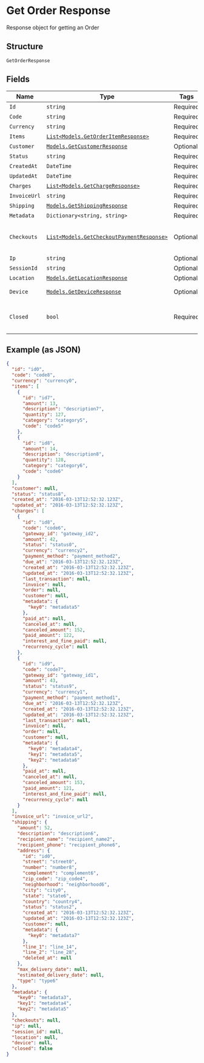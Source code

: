 
# Get Order Response

Response object for getting an Order

## Structure

`GetOrderResponse`

## Fields

| Name | Type | Tags | Description |
|  --- | --- | --- | --- |
| `Id` | `string` | Required | - |
| `Code` | `string` | Required | - |
| `Currency` | `string` | Required | - |
| `Items` | [`List<Models.GetOrderItemResponse>`](../../doc/models/get-order-item-response.md) | Required | - |
| `Customer` | [`Models.GetCustomerResponse`](../../doc/models/get-customer-response.md) | Optional | - |
| `Status` | `string` | Required | - |
| `CreatedAt` | `DateTime` | Required | - |
| `UpdatedAt` | `DateTime` | Required | - |
| `Charges` | [`List<Models.GetChargeResponse>`](../../doc/models/get-charge-response.md) | Required | - |
| `InvoiceUrl` | `string` | Required | - |
| `Shipping` | [`Models.GetShippingResponse`](../../doc/models/get-shipping-response.md) | Required | - |
| `Metadata` | `Dictionary<string, string>` | Required | - |
| `Checkouts` | [`List<Models.GetCheckoutPaymentResponse>`](../../doc/models/get-checkout-payment-response.md) | Optional | Checkout Payment Settings Response |
| `Ip` | `string` | Optional | Ip address |
| `SessionId` | `string` | Optional | Session id |
| `Location` | [`Models.GetLocationResponse`](../../doc/models/get-location-response.md) | Optional | Location |
| `Device` | [`Models.GetDeviceResponse`](../../doc/models/get-device-response.md) | Optional | Device's informations |
| `Closed` | `bool` | Required | Indicates whether the order is closed |

## Example (as JSON)

```json
{
  "id": "id0",
  "code": "code8",
  "currency": "currency0",
  "items": [
    {
      "id": "id7",
      "amount": 13,
      "description": "description7",
      "quantity": 127,
      "category": "category5",
      "code": "code5"
    },
    {
      "id": "id8",
      "amount": 14,
      "description": "description8",
      "quantity": 128,
      "category": "category6",
      "code": "code6"
    }
  ],
  "customer": null,
  "status": "status8",
  "created_at": "2016-03-13T12:52:32.123Z",
  "updated_at": "2016-03-13T12:52:32.123Z",
  "charges": [
    {
      "id": "id8",
      "code": "code6",
      "gateway_id": "gateway_id2",
      "amount": 42,
      "status": "status0",
      "currency": "currency2",
      "payment_method": "payment_method2",
      "due_at": "2016-03-13T12:52:32.123Z",
      "created_at": "2016-03-13T12:52:32.123Z",
      "updated_at": "2016-03-13T12:52:32.123Z",
      "last_transaction": null,
      "invoice": null,
      "order": null,
      "customer": null,
      "metadata": {
        "key0": "metadata5"
      },
      "paid_at": null,
      "canceled_at": null,
      "canceled_amount": 152,
      "paid_amount": 122,
      "interest_and_fine_paid": null,
      "recurrency_cycle": null
    },
    {
      "id": "id9",
      "code": "code7",
      "gateway_id": "gateway_id1",
      "amount": 43,
      "status": "status9",
      "currency": "currency1",
      "payment_method": "payment_method1",
      "due_at": "2016-03-13T12:52:32.123Z",
      "created_at": "2016-03-13T12:52:32.123Z",
      "updated_at": "2016-03-13T12:52:32.123Z",
      "last_transaction": null,
      "invoice": null,
      "order": null,
      "customer": null,
      "metadata": {
        "key0": "metadata4",
        "key1": "metadata5",
        "key2": "metadata6"
      },
      "paid_at": null,
      "canceled_at": null,
      "canceled_amount": 153,
      "paid_amount": 121,
      "interest_and_fine_paid": null,
      "recurrency_cycle": null
    }
  ],
  "invoice_url": "invoice_url2",
  "shipping": {
    "amount": 52,
    "description": "description6",
    "recipient_name": "recipient_name2",
    "recipient_phone": "recipient_phone6",
    "address": {
      "id": "id0",
      "street": "street0",
      "number": "number8",
      "complement": "complement6",
      "zip_code": "zip_code4",
      "neighborhood": "neighborhood6",
      "city": "city0",
      "state": "state6",
      "country": "country4",
      "status": "status2",
      "created_at": "2016-03-13T12:52:32.123Z",
      "updated_at": "2016-03-13T12:52:32.123Z",
      "customer": null,
      "metadata": {
        "key0": "metadata7"
      },
      "line_1": "line_14",
      "line_2": "line_28",
      "deleted_at": null
    },
    "max_delivery_date": null,
    "estimated_delivery_date": null,
    "type": "type6"
  },
  "metadata": {
    "key0": "metadata3",
    "key1": "metadata4",
    "key2": "metadata5"
  },
  "checkouts": null,
  "ip": null,
  "session_id": null,
  "location": null,
  "device": null,
  "closed": false
}
```

